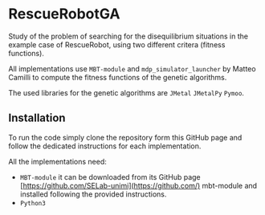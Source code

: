 # RescueRobotGA

Study of the problem of searching for the disequilibrium situations in the example case of RescueRobot, using two different critera (fitness functions). 

All implementations use `MBT-module` and `mdp_simulator_launcher` by Matteo Camilli to compute the fitness functions of the genetic algorithms.

The used libraries for the genetic algorithms are `JMetal` `JMetalPy` `Pymoo`.

## Installation

To run the code simply clone the repository form this GitHub page and follow the dedicated instructions for each implementation. 

All the implementations need:
* `MBT-module` it can be downloaded from its GitHub page [https://github.com/SELab-unimi](https://github.com/) mbt-module and installed following the provided instructions.
* `Python3`

